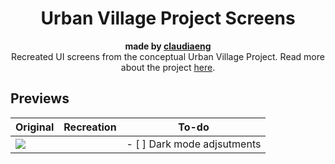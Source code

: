 <h1 align="center">Urban Village Project Screens</h1>
<div align="center"><strong>made by <a href="https://github.com/claudiaeng">claudiaeng</a></strong></div>
<div align="center">Recreated UI screens from the conceptual Urban Village Project. Read more about the project <a href ="https://www.urbanvillageproject.com">here</a>.</div>

## Previews

| Original | Recreation | To-do |
|--|--|--|
| ![](~/Screenshots/screen1.png) | | - [ ] Dark mode adjsutments |

